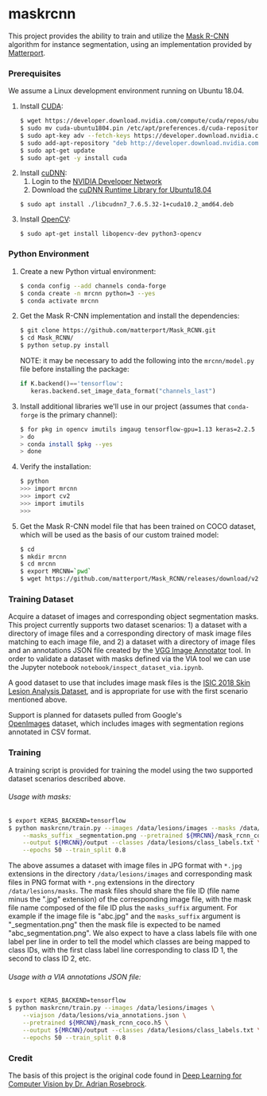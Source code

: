 # maskrcnn
This project provides the ability to train and utilize the 
[Mask R-CNN](https://arxiv.org/abs/1703.06870) algorithm for instance segmentation, 
using an implementation provided by [Matterport](https://github.com/matterport/Mask_RCNN).

### Prerequisites
We assume a Linux development environment running on Ubuntu 18.04.

1. Install [CUDA](https://developer.nvidia.com/cuda-toolkit):
    ```bash
    $ wget https://developer.download.nvidia.com/compute/cuda/repos/ubuntu1804/x86_64/cuda-ubuntu1804.pin
    $ sudo mv cuda-ubuntu1804.pin /etc/apt/preferences.d/cuda-repository-pin-600
    $ sudo apt-key adv --fetch-keys https://developer.download.nvidia.com/compute/cuda/repos/ubuntu1804/x86_64/7fa2af80.pub
    $ sudo add-apt-repository "deb http://developer.download.nvidia.com/compute/cuda/repos/ubuntu1804/x86_64/ /"
    $ sudo apt-get update
    $ sudo apt-get -y install cuda
    ```
2. Install [cuDNN](https://developer.nvidia.com/rdp/cudnn-download):
    1. Login to the [NVIDIA Developer Network](https://developer.nvidia.com)
    2. Download the [cuDNN Runtime Library for Ubuntu18.04](https://developer.nvidia.com/compute/machine-learning/cudnn/secure/7.6.5.32/Production/10.2_20191118/Ubuntu18_04-x64/libcudnn7_7.6.5.32-1%2Bcuda10.2_amd64.deb)
    ```
    $ sudo apt install ./libcudnn7_7.6.5.32-1+cuda10.2_amd64.deb
    ```
3. Install [OpenCV](https://opencv.org/):
    ```
    $ sudo apt-get install libopencv-dev python3-opencv
    ```   
### Python Environment
1. Create a new Python virtual environment:
    ```bash
    $ conda config --add channels conda-forge
    $ conda create -n mrcnn python=3 --yes
    $ conda activate mrcnn
    ```
2. Get the Mask R-CNN implementation and install the dependencies:
    ```bash
    $ git clone https://github.com/matterport/Mask_RCNN.git
    $ cd Mask_RCNN/
    $ python setup.py install
    ```
   NOTE: it may be necessary to add the following into the `mrcnn/model.py` file 
   before installing the package:
   ```python
   if K.backend()=='tensorflow':
      keras.backend.set_image_data_format("channels_last")
   ```
3. Install additional libraries we'll use in our project (assumes that `conda-forge` 
is the primary channel):
    ```bash
    $ for pkg in opencv imutils imgaug tensorflow-gpu=1.13 keras=2.2.5
    > do
    > conda install $pkg --yes
    > done
    ```
4. Verify the installation:
    ```bash
    $ python
    >>> import mrcnn
    >>> import cv2
    >>> import imutils
    >>>
    ```
5. Get the Mask R-CNN model file that has been trained on COCO dataset, which will 
be used as the basis of our custom trained model: 
    ```bash
    $ cd
    $ mkdir mrcnn
    $ cd mrcnn
    $ export MRCNN=`pwd`
    $ wget https://github.com/matterport/Mask_RCNN/releases/download/v2.0/mask_rcnn_coco.h5
    ```

### Training Dataset
Acquire a dataset of images and corresponding object segmentation masks. This project 
currently supports two dataset scenarios: 1) a dataset with a directory of image 
files and a corresponding directory of mask image files matching to each image 
file, and 2) a dataset with a directory of image files and an annotations JSON file 
created by the [VGG Image Annotator](http://www.robots.ox.ac.uk/~vgg/software/via/via.html) 
tool. In order to validate a dataset with masks defined via the VIA tool we can 
use the Jupyter notebook `notebook/inspect_dataset_via.ipynb`.


A good dataset to use that includes image mask files is the 
[ISIC 2018 Skin Lesion Analysis Dataset](https://challenge2018.isic-archive.com/), 
and is appropriate for use with the first scenario mentioned above.

Support is planned for datasets pulled from Google's  
[OpenImages](https://storage.googleapis.com/openimages/web/index.html) dataset, 
which includes images with segmentation regions annotated in CSV format.

### Training
A training script is provided for training the model using the two supported dataset 
scenarios described above.
###### Usage with masks:
```bash
$ export KERAS_BACKEND=tensorflow
$ python maskrcnn/train.py --images /data/lesions/images --masks /data/lesions/masks \
    --masks_suffix _segmentation.png --pretrained ${MRCNN}/mask_rcnn_coco.h5 \
    --output ${MRCNN}/output --classes /data/lesions/class_labels.txt \
    --epochs 50 --train_split 0.8
```
The above assumes a dataset with image files in JPG format with `*.jpg` extensions 
in the directory `/data/lesions/images` and corresponding mask files in PNG format 
with `*.png` extensions in the directory `/data/lesions/masks`. The mask files should 
share the file ID (file name minus the ".jpg" extension) of the corresponding image 
file, with the mask file name composed of the file ID plus the `masks_suffix` argument. 
For example if the image file is "abc.jpg" and the `masks_suffix` argument is 
"_segmentation.png" then the mask file is expected to be named "abc_segmentation.png". 
We also expect to have a class labels file with one label per line in order to tell 
the model which classes are being mapped to class IDs, with the first class label 
line corresponding to class ID 1, the second to class ID 2, etc.

###### Usage with a VIA annotations JSON file:
```bash
$ export KERAS_BACKEND=tensorflow
$ python maskrcnn/train.py --images /data/lesions/images \
    --viajson /data/lesions/via_annotations.json \
    --pretrained ${MRCNN}/mask_rcnn_coco.h5 \
    --output ${MRCNN}/output --classes /data/lesions/class_labels.txt \
    --epochs 50 --train_split 0.8
```

### Credit
The basis of this project is the original code found in 
[Deep Learning for Computer Vision by Dr. Adrian Rosebrock](https://www.pyimagesearch.com/deep-learning-computer-vision-python-book/). 
